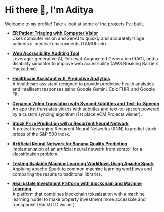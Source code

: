 # Hi there 👋, I'm Aditya

Welcome to my profile! Take a look at some of the projects I've built.

- [**ER Patient Triaging with Computer Vision**](https://github.com/Retrospek/GuardianCV)  
  Uses computer vision and GenAI to quickly and accurately triage patients in medical environments (TAMUhack).

- [**Web Accessibility Auditing Tool**](https://github.com/iamudyavar/AccessAI)  
  Leverages generative AI, Retrieval-Augmented Generation (RAG), and a disability simulator to improve web accessibility (AWS Breaking Barriers Hackathon).

- [**Healthcare Assistant with Predictive Analytics**](https://github.com/iamudyavar/meddy)  
  A healthcare assistant designed to provide predictive health analytics and intelligent responses using Google Gemini, Epic FHIR, and Google Fit.

- [**Dynamic Video Translation with Synced Subtitles and Text-to-Speech**](https://github.com/acm-projects/Envoy)  
  An app that translates videos with subtitles and text-to-speech powered by a custom syncing algorithm (1st place ACM Projects winner).

- [**Stock Price Prediction with a Recurrent Neural Network**](https://github.com/iamudyavar/stock-prediction-recurrent-neural-network)  
  A project leveraging Recurrent Neural Networks (RNN) to predict stock prices of the S&P 500 index.

- [**Artificial Neural Network for Banana Quality Prediction**](https://github.com/iamudyavar/banana_quality_neural_network)  
  Implementation of an artificial neural network from scratch for a classification problem.

- [**Testing Scalable Machine Learning Workflows Using Apache Spark**](https://github.com/iamudyavar/big-data-research-project)  
  Applying Apache Spark to common machine learning workflows and comparing the results to traditional libraries.

- [**Real Estate Investment Platform with Blockchain and Machine Learning**](https://github.com/ManishMallik/Coppington)  
  A platform that combines blockchain tokenization with a machine learning model to make property investment more accessible and transparent (HackUTD winner).

